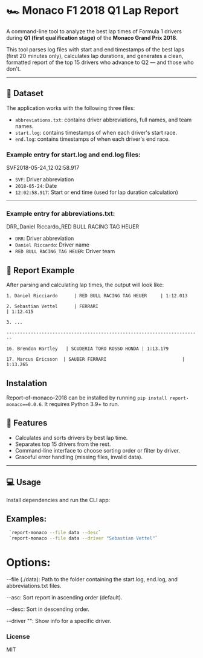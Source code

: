 # 🏎️ Monaco F1 2018 Q1 Lap Report

A command-line tool to analyze the best lap times of Formula 1 drivers during **Q1 (first qualification stage)** of the **Monaco Grand Prix 2018**.

This tool parses log files with start and end timestamps of the best laps (first 20 minutes only), calculates lap durations, and generates a clean, formatted report of the top 15 drivers who advance to Q2 — and those who don't.

---

## 📁 Dataset

The application works with the following three files:

- `abbreviations.txt`: contains driver abbreviations, full names, and team names.
- `start.log`: contains timestamps of when each driver's start race.
- `end.log`: contains timestamps of when each driver's end race.

### Example entry for start.log and end.log files:
SVF2018-05-24_12:02:58.917


- `SVF`: Driver abbreviation  
- `2018-05-24`: Date  
- `12:02:58.917`: Start or end time (used for lap duration calculation)

---
### Example entry for abbreviations.txt:
DRR_Daniel Riccardo_RED BULL RACING TAG HEUER

- `DRR`:  Driver abbreviation 
- `Daniel Riccardo`: Driver name
- `RED BULL RACING TAG HEUER`: Driver team

## 🏁 Report Example

After parsing and calculating lap times, the output will look like:

```
1. Daniel Ricciardo      | RED BULL RACING TAG HEUER     | 1:12.013

2. Sebastian Vettel      | FERRARI                                            | 1:12.415

3. ...

------------------------------------------------------------------------

16. Brendon Hartley   | SCUDERIA TORO ROSSO HONDA | 1:13.179

17. Marcus Ericsson  | SAUBER FERRARI                            | 1:13.265

```
## Instalation 
Report-of-monaco-2018 can be installed by running `pip install report-monaco==0.0.6`. 
It requires Python 3.9+ to run.

## 🔧 Features

- Calculates and sorts drivers by best lap time.
- Separates top 15 drivers from the rest.
- Command-line interface to choose sorting order or filter by driver.
- Graceful error handling (missing files, invalid data).


---

## 💻 Usage

Install dependencies and run the CLI app:

## Examples:

```bash
 `report-monaco --file data --desc`
 `report-monaco --file data --driver "Sebastian Vettel"`
```
# Options:
--file <path>(./data): Path to the folder containing the start.log, end.log, and abbreviations.txt files.

--asc: Sort report in ascending order (default).

--desc: Sort in descending order.

--driver "<name>": Show info for a specific driver.

### License
MIT


